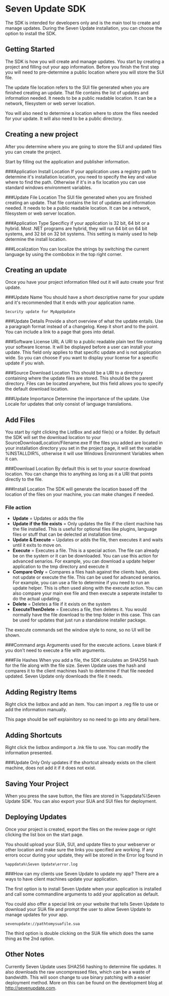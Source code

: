 Seven Update SDK
=============

The SDK is intended for developers only and is the main tool to create and manage updates. During the Seven Update installation, you can choose the option to install the SDK.

Getting Started
---------------
The SDK is how you will create and manage updates. You start by creating a project and filling out your app information.
Before you finish the first step you will need to pre-determine a public location where you will store the SUI file.

The update file location refers to the SUI file generated when you are finished creating an update. That file contains the list of updates and information needed. It needs to be a public readable location. It can be a network, filesystem or web server location.

You will also need to determine a location where to store the files needed for your update. It will also need to be a public directory.


Creating a new project
------------
After you determine where you are going to store the SUI and updated files you can create the project.

Start by filling out the application and publisher information.

###Application Install Location
If your application uses a registry path to determine it's installation location, you need to specify the key and value where to find the path. Otherwise if it's in a fix location you can use standard windows environment variables.

###Update File Location
The SUI file generated when you are finished creating an update. That file contains the list of updates and information needed. It needs to be a public readable location. It can be a network, filesystem or web server location.

###Application Type
Specificy if your application is 32 bit, 64 bit or a hybrid. Most .NET programs are hybrid, they will run 64 bit on 64 bit systems, and 32 bit on 32 bit systems. This setting is mainly used to help determine the install location.

###Localization
You can localize the strings by switching the current language by using the combobox in the top right corner.

Creating an update
------
Once you have your project information filled out it will auto create your first update.

###Update Name
You should have a short descriptive name for your update and it's recommended that it ends with your application name.

	Security update for MyAppUpdate
	
###Update Details
Provide a short overview of what the update entails. Use a paragraph format instead of a changelog. Keep it short and to the point.
You can include a link to a page that goes into detail.

###Software License URL
A URI to a public readable plain text file containg your software license. It will be displayed before a user can install your update. This field only applies to that specific update and is not application wide. So you can choose if you want to display your license for a specific update if you wish.

###Source Download Location
This should be a URI to a directory containing where the update files are stored. This should be the parent directory. Files can be located anywhere, but this field allows you to specify the default download location.

###Update Importance
Determine the importance of the update. Use Locale for updates that only consist of language translations.

Add Files
---------
You start by right clicking the ListBox and add file(s) or a folder.
By default the SDK will set the download location to your SourceDownloadLocation/Filename.exe
If the files you added are located in your installation directory you set in the project page, it will set the variable %INSTALLDIR%, otherwise it will use Windows Environment Variables when it can.

###Download Location
By default this is set to your source download location. You can change this to anything as long as it a URI that points directly to the file.

###Install Location
The SDK will generate the location based off the location of the files on your machine, you can make changes if needed.

### File action
* **Update** = Updates or adds the file
* **Update if the file exists** = Only updates the file if the client machine has the file installed. This is useful for optional files like plugins, language files or stuff that can be delected at installation time.
* **Update & Execute** = Updates or adds the file, then executes it and waits until it exits to move on.
* **Execute** = Executes a file. This is a special action. The file can already be on the system or it can be downloaded. You can use this action for advanced senarios. For example, you can download a update helper application to the tmp directory and execute it
* **Compare Only** = Compares a files hash against the clients hash, does not update or execute the file. This can be used for advanced senarios.  For example, you can use a file to determine if you need to run an update helper. This is often used along with the execute action. You can also compare your main exe file and then execute a seperate installer to do the actual updating.
* **Delete** = Deletes a file if it exists on the system
* **ExecuteThenDelete** = Executes a file, then deletes it. You would normally have the file download to the tmp folder in this case. This can be used for updates that just run a standalone installer package.

The execute commands set the window style to none, so no UI will be shown.

###Command args
Arguments used for the execute actions. Leave blank if you don't need to execute a file with arguments.

###File Hashes
When you add a file, the SDK calculates an SHA256 hash for the file along with the file size. Seven Update uses the hash and compares it to the client machines hash to determine if that file needed updated. Seven Update only downloads the file it needs.

Adding Registry Items
---------------------
Right click the listbox and add an item. You can import a .reg file to use or add the information manually.

This page should be self explainitory so no need to go into any detail here.

Adding Shortcuts
----------------
Right click the listbox andimport a .lnk file to use. You can modify the information presented.

###Update Only
Only updates if the shortcut already exists on the client machine, does not add it if it does not exist.

Saving Your Project
-------------------
When you press the save button, the files are stored in %appdata%\Seven Update SDK. You can also export your SUA and SUI files for deployment.

Deploying Updates
-----------------
Once your project is created, export the files on the review page or right clicking the list box on the start page.

You should upload your SUA, SUI, and update files to your webserver or other location and make sure the links you specified are working. If any errors occur during your update, they will be stored in the Error log found in

	%appdata%\Seven Update\error.log

###How can my clients use Seven Update to update my app?
There are a ways to have client machines update your application.

The first option is to install Seven Update when your application is installed and call some commandline arguments to add your application as default.

You could also offer a special link on your website that tells Seven Update to download your SUA file and prompt the user to allow Seven Update to manage updates for your app.

    sevenupdate://pathtomysuafile.sua
	
The third option is double clicking on the SUA file which does the same thing as the 2nd option.

Other Notes
-----------
Currently Seven Update uses SHA256 hashing to determine file updates. It also downloads the raw uncompressed files, which can be a waste of bandwidth. This will soon change to use binary patching with a easier deployment method. More on this can be found on the development blog at http://sevenupdate.com.

